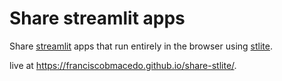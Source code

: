 # Share streamlit apps

Share [streamlit](https://streamlit.io/) apps that run entirely in the browser using [stlite](https://github.com/whitphx/stlite).

live at https://franciscobmacedo.github.io/share-stlite/.